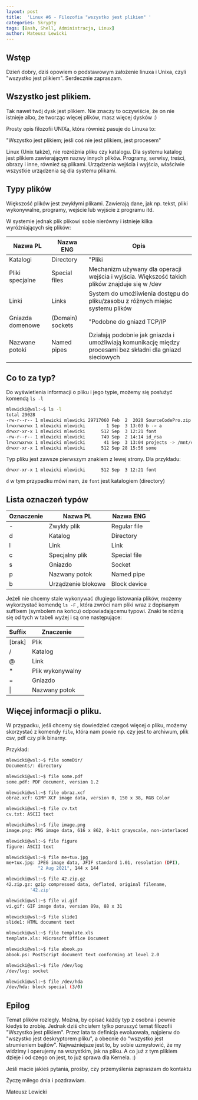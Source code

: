 ```yaml
---
layout: post
title:  'Linux #6 - Filozofia "wszystko jest plikiem" '
categories: Skrypty
tags: [Bash, Shell, Administracja, Linux]
author: Mateusz Lewicki
---
```

## Wstęp

Dzień dobry, dziś opowiem o podstawowym założenie linuxa i Unixa, czyli "wszystko jest plikiem".
Serdecznie zapraszam.

## Wszystko jest plikiem.

Tak nawet twój dysk jest plikiem. Nie znaczy to oczywiście, że on nie istnieje albo, że tworząc więcej plików, masz więcej dysków :)

Prosty opis filozofii UNIXa, która również pasuje do Linuxa to:

"Wszystko jest plikiem; jeśli coś nie jest plikiem, jest procesem"

 Linux (Unix także), nie rozróżnia pliku czy katalogu. Dla systemu katalog jest plikiem zawierającym nazwy innych plików. Programy, serwisy, treści, obrazy i inne, również są plikami. Urządzenia wejścia i wyjścia, właściwie wszystkie urządzenia są dla systemu plikami. 

## Typy plików

Większość plików jest zwykłymi plikami. Zawierają dane, jak np. tekst, pliki wykonywalne, programy, wejście lub wyjście z programu itd.

W systemie jednak plik plikowi sobie nierówny i istnieje kilka wyróżniających się plików:

Nazwa PL|Nazwa ENG|Opis
| --- | --- | --- |
Katalogi|Directory|"Pliki| które są listami plików"
Pliki specjalne|Special files|Mechanizm używany dla operacji wejścia i wyjścia. Większość takich plików znajduje się w /dev
Linki|Links|System do umożliwienia dostępu do pliku/zasobu z różnych miejsc systemu plików
Gniazda domenowe|(Domain) sockets|"Podobne do gniazd TCP/IP| umożliwiają połączenia między procesami| chronione przez kontrolę dostępu systemu plików"
Nazwane potoki|Named pipes|Działają podobnie jak gniazda i umożliwiają komunikację między procesami bez składni dla gniazd sieciowych

## Co to za typ?

Do wyświetlenia informacji o pliku i jego typie, możemy się posłużyć komendą `ls -l`

```bash
mlewicki@wsl:~$ ls -l
total 29028
-rw-r--r-- 1 mlewicki mlewicki 29717060 Feb  2  2020 SourceCodePro.zip
lrwxrwxrwx 1 mlewicki mlewicki        1 Sep  3 13:03 b -> a
drwxr-xr-x 1 mlewicki mlewicki      512 Sep  3 12:21 font
-rw-r--r-- 1 mlewicki mlewicki      749 Sep  2 14:14 id_rsa
lrwxrwxrwx 1 mlewicki mlewicki       41 Sep  3 13:04 projects -> /mnt/c/Users/mlewicki/Documents/Projects/
drwxr-xr-x 1 mlewicki mlewicki      512 Sep 28 15:56 some
```

Typ pliku jest zawsze pierwszym znakiem z lewej strony. Dla przykładu:

`drwxr-xr-x 1 mlewicki mlewicki      512 Sep  3 12:21 font`

`d` w tym przypadku mówi nam, że `font` jest katalogiem (directory)

## Lista oznaczeń typów

Oznaczenie|Nazwa PL|Nazwa ENG
| --- | --- | --- |
-|Zwykły plik|Regular file
d|Katalog|Directory
l|Link|Link
c|Specjalny plik|Special file
s|Gniazdo|Socket
p|Nazwany potok|Named pipe
b|Urządzenie blokowe|Block device

Jeżeli nie chcemy stale wykonywać długiego listowania plików, możemy wykorzystać komendę `ls -F` , która zwróci nam pliki wraz z dopisanym suffixem (symbolem na końcu) odpowiadającemu typowi. Znaki te różnią się od tych w tabeli wyżej i są one następujące:

Suffix|Znaczenie
| --- | --- |
[brak]|Plik
/|Katalog
@|Link
*|Plik wykonywalny
=|Gniazdo
\||Nazwany potok

## Więcej informacji o pliku.

W przypadku, jeśli chcemy się dowiedzieć czegoś więcej o pliku, możemy skorzystać z komendy `file`, która nam powie np. czy jest to archiwum, plik csv, pdf czy plik binarny. 

Przykład:

```bash
mlewicki@wsl:~$ file someDir/
Documents/: directory

mlewicki@wsl:~$ file some.pdf
some.pdf: PDF document, version 1.2

mlewicki@wsl:~$ file obraz.xcf
obraz.xcf: GIMP XCF image data, version 0, 150 x 38, RGB Color

mlewicki@wsl:~$ file cv.txt
cv.txt: ASCII text

mlewicki@wsl:~$ file image.png
image.png: PNG image data, 616 x 862, 8-bit grayscale, non-interlaced

mlewicki@wsl:~$ file figure
figure: ASCII text

mlewicki@wsl:~$ file me+tux.jpg
me+tux.jpg: JPEG image data, JFIF standard 1.01, resolution (DPI),
            "2 Aug 2021", 144 x 144

mlewicki@wsl:~$ file 42.zip.gz
42.zip.gz: gzip compressed data, deflated, original filename,
         '42.zip'

mlewicki@wsl:~$ file vi.gif
vi.gif: GIF image data, version 89a, 88 x 31

mlewicki@wsl:~$ file slide1
slide1: HTML document text

mlewicki@wsl:~$ file template.xls
template.xls: Microsoft Office Document

mlewicki@wsl:~$ file abook.ps
abook.ps: PostScript document text conforming at level 2.0

mlewicki@wsl:~$ file /dev/log
/dev/log: socket

mlewicki@wsl:~$ file /dev/hda
/dev/hda: block special (3/0)
```

## Epilog

Temat plików rozległy. Można, by opisać każdy typ z osobna i pewnie kiedyś to zrobię. Jednak dziś chciałem tylko poruszyć temat filozofii "Wszystko jest plikiem". Przez lata ta definicja ewoluowała, najpierw do "wszystko jest deskryptorem pliku", a obecnie do "wszystko jest strumieniem bajtów". Najważniejsze jest to, by sobie uzmysłowić, że my widzimy i operujemy na wszystkim, jak na pliku. A co już z tym plikiem dzieje i od czego on jest, to już sprawa dla Kernela. :)

Jeśli macie jakieś pytania, prośby, czy przemyślenia zapraszam do kontaktu 

Życzę miłego dnia i pozdrawiam.

Mateusz Lewicki